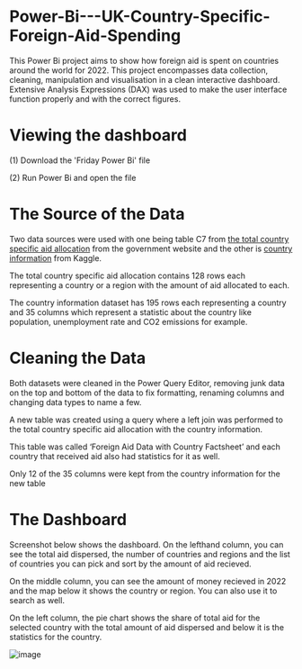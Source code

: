 # Power-Bi---UK-Country-Specific-Foreign-Aid-Spending
This Power Bi project aims to show how foreign aid is spent on countries around the world for 2022. This project encompasses data collection, cleaning, manipulation and visualisation in a clean interactive dashboard. Extensive Analysis Expressions (DAX) was used to make the user interface function properly and with the correct figures.

# Viewing the dashboard
(1) Download the 'Friday Power Bi' file

(2) Run Power Bi and open the file

# The Source of the Data
Two data sources were used with one being table C7 from [the total country specific aid allocation](https://www.gov.uk/government/statistics/statistics-on-international-development-final-uk-aid-spend-2022) from the government website and the other is [country information](https://www.kaggle.com/datasets/nelgiriyewithana/countries-of-the-world-2023/data) from Kaggle.

The total country specific aid allocation contains 128 rows each representing a country or a region with the amount of aid allocated to each. 

The country information dataset has 195 rows each representing a country and 35 columns which represent a statistic about the country like population, unemployment rate and CO2 emissions for example.

# Cleaning the Data
Both datasets were cleaned in the Power Query Editor, removing junk data on the top and bottom of the data to fix formatting, renaming columns and changing data types to name a few.

A new table was created using a query where a left join was performed to the total country specific aid allocation with the country information. 

This table was called ‘Foreign Aid Data with Country Factsheet’ and each country that received aid also had statistics for it as well.

Only 12 of the 35 columns were kept from the country information for the new table

# The Dashboard

Screenshot below shows the dashboard. On the lefthand column, you can see the total aid dispersed, the number of countries and regions and the list of countries you can pick and sort by the amount of aid recieved.

On the middle column, you can see the amount of money recieved in 2022 and the map below it shows the country or region. You can also use it to search as well.

On the left column, the pie chart shows the share of total aid for the selected country with the total amount of aid dispersed and below it is the statistics for the country.

![image](https://github.com/sr781/Power-Bi---UK-Country-Specific-Foreign-Aid-Spending/assets/96390217/ceb39728-378d-47e1-85ad-9ab1611fb217)



